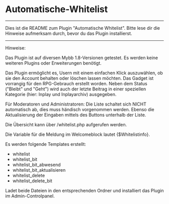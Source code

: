 # Automatische-Whitelist

***

Dies ist die README zum Plugin "Automatische Whitelist".
Bitte lese dir die Hinweise aufmerksam durch, bevor du das Plugin installierst.

***

Hinweise:

Das Plugin ist auf diversen Mybb 1.8-Versionen getestet.
Es werden keine weiteren Plugins oder Erweiterungen benötigt.

Das Plugin ermöglicht es, Usern mit einem einfachen Klick auszuwählen, ob sie den Account behalten oder löschen lassen möchten. 
Das Gadget ist vorrangig für den RPG-Gebrauch erstellt worden.
Neben dem Status ("Bleibt" und "Geht") wird auch der letzte Beitrag in einer speziellen Kategorie (hier: Inplay und Inplayarchiv) ausgegeben.

Für Moderatoren und Administratoren:
Die Liste schaltet sich NICHT automatisch ab, dies muss händisch vorgenommen werden.
Ebenso die Aktualisierung der Eingaben mittels des Buttons unterhalb der Liste.

Die Übersicht kann über /whitelist.php aufgerufen werden.

Die Variable für die Meldung im Welcomeblock lautet {$Whitelistinfo}.

Es werden folgende Templates erstellt:
- whitelist
- whitelist_bit
- whitelist_bit_abwesend
- whitelist_bit_aktualisieren
- whitelist_delete
- whitelist_delete_bit

Ladet beide Dateien in den entsprechenden Ordner und installiert das Plugin im Admin-Controlpanel.
